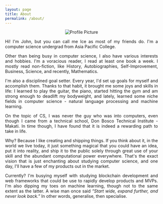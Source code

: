 ```yaml
---
layout: page
title: About
permalink: /about/
---
```

<center><img src="{{ site.baseurl }}/assets/images/johnamata.jpg" title="Profile Picture"></center> 

<p align="justify">Hi! I'm John, but you can call me Ice as most of my friends do. I'm a computer science undergrad from Asia Pacific College. </p>								
<p align="justify">Other than being busy in computer science, I also have various interests and hobbies. I'm a voracious reader, I read at least one book a week. I mostly read non-fiction, like History, Autobiographies, Self-Improvement, Business, Science, and recently, Mathematics. </p>
<p align="justify">I'm also a disciplined goal setter. Every year, I'd set up goals for myself and accomplish them. Thanks to that habit, it brought me some joys and skills in life: I learned to play the guitar, the piano, started hitting the gym and am strong enough to deadlift my bodyweight, and lately, learned some niche fields in computer science - natural language processing and machine learning.</p>
<p align="justify">On the topic of CS, I was never the guy who was into computers, even though I came from a technical school, Don Bosco Technical Institute - Makati. In time though, I have found that it is indeed a rewarding path to take in life. </p> 
<p align="justify">Why? Because I like creating and shipping things. If you think about it, in the world we live today, it just something magical that you could have an idea, put it into reality, and ship it to the public solely through great use of your skill and the abundant computational power everywhere. That's the exact vision that is just enchanting about studying computer science, and one day, I'll have a few of my products out in the market.</p>
<p align="justify">Currently? I'm busying myself with studying blockchain development and web frameworks that could be use to rapidly develop products and MVPs. I'm also dipping my toes on machine learning, though not to the same extent as the latter. A wise man once said <i>“Start wide, expand further, and never look back.”</i> In other words, generalise, then specialise. 
